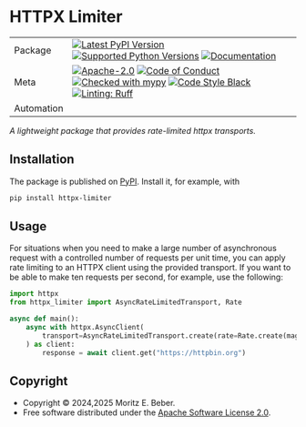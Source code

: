 # HTTPX Limiter

| |                                                                                                                                                                                                                                                                                                                                                                                                                                                                                                                                                                                                            |
|---|------------------------------------------------------------------------------------------------------------------------------------------------------------------------------------------------------------------------------------------------------------------------------------------------------------------------------------------------------------------------------------------------------------------------------------------------------------------------------------------------------------------------------------------------------------------------------------------------------------|
| Package | [![Latest PyPI Version](https://img.shields.io/pypi/v/httpx-limiter.svg)](https://pypi.org/project/httpx-limiter/) [![Supported Python Versions](https://img.shields.io/pypi/pyversions/httpx-limiter.svg)](https://pypi.org/project/httpx-limiter/) [![Documentation](https://readthedocs.org/projects/httpx-limiter/badge/?version=latest)](https://httpx-limiter.readthedocs.io/en/latest/?badge=latest)                                                                                                                                                                              |
| Meta | [![Apache-2.0](https://img.shields.io/pypi/l/httpx-limiter.svg)](LICENSE) [![Code of Conduct](https://img.shields.io/badge/Contributor%20Covenant-v2.0%20adopted-ff69b4.svg)](.github/CODE_OF_CONDUCT.md) [![Checked with mypy](https://www.mypy-lang.org/static/mypy_badge.svg)](https://mypy-lang.org/) [![Code Style Black](https://img.shields.io/badge/code%20style-black-000000.svg)](https://github.com/ambv/black) [![Linting: Ruff](https://img.shields.io/endpoint?url=https://raw.githubusercontent.com/charliermarsh/ruff/main/assets/badge/v2.json)](https://github.com/astral-sh/ruff) |
| Automation |                                                                                                                                                                                                                                                                                                                                                                                                                                       |

_A lightweight package that provides rate-limited httpx transports._

## Installation

The package is published on [PyPI](https://pypi.org/project/httpx-limiter/).
Install it, for example, with

```sh
pip install httpx-limiter
```

## Usage

For situations when you need to make a large number of asynchronous request with
a controlled number of requests per unit time, you can apply rate limiting to an
HTTPX client using the provided transport. If you want to be able to make ten
requests per second, for example, use the following:

```python
import httpx
from httpx_limiter import AsyncRateLimitedTransport, Rate

async def main():
    async with httpx.AsyncClient(
        transport=AsyncRateLimitedTransport.create(rate=Rate.create(magnitude=10)),
    ) as client:
        response = await client.get("https://httpbin.org")
```

## Copyright

- Copyright © 2024,2025 Moritz E. Beber.
- Free software distributed under the [Apache Software License 2.0](./LICENSE).

